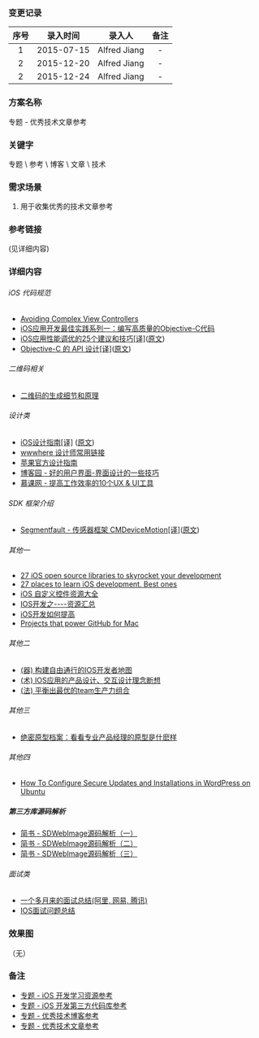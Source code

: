 ### 变更记录

| 序号 | 录入时间 | 录入人 | 备注 |
|:--------:|:--------:|:--------:|:--------:|
| 1 | 2015-07-15 | Alfred Jiang | - |
| 2 | 2015-12-20 | Alfred Jiang | - |
| 2 | 2015-12-24 | Alfred Jiang | - |

### 方案名称

专题 - 优秀技术文章参考

### 关键字

专题 \ 参考 \ 博客 \ 文章 \ 技术

### 需求场景

1. 用于收集优秀的技术文章参考

### 参考链接
(见详细内容)

### 详细内容

###### iOS 代码规范

* [Avoiding Complex View Controllers](http://stablekernel.com/blog/avoiding-complex-view-controller/)
* [iOS应用开发最佳实践系列一：编写高质量的Objective-C代码](http://www.cnblogs.com/xdream86/p/3309345.html)
* [iOS应用性能调优的25个建议和技巧[译]](http://www.cocoachina.com/ios/20150408/11501.html)([原文](http://www.marcelofabri.com/))
* [Objective-C 的 API 设计[译]](http://www.oschina.net/translate/objective-c-api-design)([原文](http://mattgemmell.com/api-design/))

###### 二维码相关

* [二维码的生成细节和原理](http://coolshell.cn/articles/10590.html#jtss-tsina)

###### 设计类

* [iOS设计指南[译]](http://www.ui.cn/detail/32167.html)   ([原文](http://iosdesign.ivomynttinen.com/))
* [wwwhere 设计师常用链接](http://wwwhere.io/) 
* [苹果官方设计指南](https://developer.apple.com/design/)
* [博客园 - 好的用户界面-界面设计的一些技巧](http://www.cnblogs.com/Wayou/p/goodui.html)
* [慕课网 - 提高工作效率的10个UX & UI工具](http://www.imooc.com/article/2166)

###### SDK 框架介绍

* [Segmentfault - 传感器框架 CMDeviceMotion[译]](http://segmentfault.com/a/1190000002400742)([原文](http://nshipster.com/cmdevicemotion/))

###### 其他一

* [27 iOS open source libraries to skyrocket your development](https://medium.com/app-coder-io/27-ios-open-source-libraries-to-skyrocket-your-development-301b67d3124c#.omwa6i3pm)
* [27 places to learn iOS development. Best ones](https://medium.com/app-coder-io/27-places-to-learn-ios-development-best-ones-b1bcfb48efab#.s4mlko7lm)
* [iOS 自定义控件资源大全](http://www.77exception.com/mobiledevelop/ios/8050.html)
* [IOS开发之----资源汇总](http://blog.sina.com.cn/s/blog_71715bf801018v6f.html)
* [iOS开发如何提高](http://blog.devtang.com/blog/2014/07/27/ios-levelup-tips/)
* [Projects that power GitHub for Mac](https://github.com/showcases/projects-that-power-github-for-mac)

###### 其他二

* [(器) 构建自由通行的IOS开发者地图](http://www.cnblogs.com/limbo0312/archive/2012/05/04/2483171.html)
* [(术) IOS应用的产品设计、交互设计理念断想](http://www.cnblogs.com/limbo0312/archive/2012/05/06/2486550.html)
* [(法) 平衡出最优的team生产力组合](http://www.cnblogs.com/limbo0312/archive/2012/05/05/2484806.html)

###### 其他三

* [绝密原型档案：看看专业产品经理的原型是什麽样](http://www.woshipm.com/rp/149653.html)

###### 其他四

* [How To Configure Secure Updates and Installations in WordPress on Ubuntu](https://www.digitalocean.com/community/tutorials/how-to-configure-secure-updates-and-installations-in-wordpress-on-ubuntu)

##### 第三方库源码解析

* [简书 - SDWebImage源码解析（一）](http://www.jianshu.com/p/76614766b2ea)
* [简书 - SDWebImage源码解析（二）](http://www.jianshu.com/p/c0465af76c88)
* [简书 - SDWebImage源码解析（三）](http://www.jianshu.com/p/8bd854fe2c65)

###### 面试类

* [一个多月来的面试总结(阿里, 网易, 腾讯)](http://blog.csdn.net/hitwhylz/article/details/45271585#comments)
* [IOS面试问题总结](http://blog.csdn.net/pingchangtan367/article/details/16824281)

### 效果图
（无）

### 备注

* [专题 - iOS 开发学习资源参考](Note_00018_20151221.md)
* [专题 - iOS 开发第三方代码库参考](Note_00019_20151221.md)
* [专题 - 优秀技术博客参考](Note_00015_20151220.md)
* [专题 - 优秀技术文章参考](Note_00014_20151220.md)
